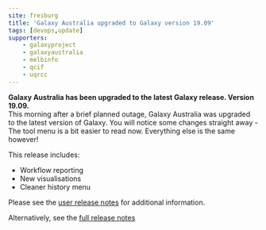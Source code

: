 ```yaml
---
site: freiburg
title: 'Galaxy Australia upgraded to Galaxy version 19.09'
tags: [devops,update]
supporters:
    - galaxyproject
    - galaxyaustralia
    - melbinfo
    - qcif
    - uqrcc
---
```

**Galaxy Australia has been upgraded to the latest Galaxy release. Version 19.09.**
<br/>
This morning after a brief planned outage, Galaxy Australia was upgraded to the latest version of Galaxy. You will notice some changes straight away - The tool menu is a bit easier to read now. Everything else is the same however!

This release includes:

* Workflow reporting
* New visualisations
* Cleaner history menu

Please see the [user release notes](https://docs.galaxyproject.org/en/release_19.09/releases/19.09_announce_user.html) for additional information.

Alternatively, see the [full release notes](https://docs.galaxyproject.org/en/release_19.09/releases/19.09_announce.html)
